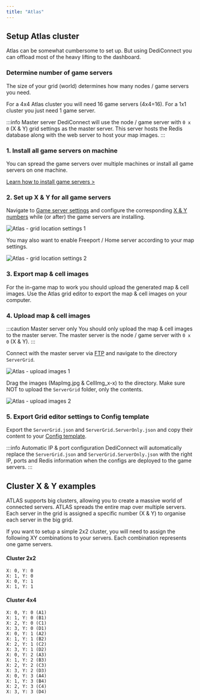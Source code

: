 ```yaml
---
title: "Atlas"
---
```


## Setup Atlas cluster
Atlas can be somewhat cumbersome to set up. But using DediConnect you can offload most of the heavy lifting to the dashboard.

### Determine number of game servers
The size of your grid (world) determines how many nodes / game servers you need. 

For a 4x4 Atlas cluster you will need 16 game servers (4x4=16). For a 1x1 cluster you just need 1 game server.

:::info Master server
DediConnect will use the node / game server with `0 x 0` (X & Y) grid settings as the master server. This server hosts the Redis database along with the web server to host your map images.
:::

### 1. Install all game servers on machine
You can spread the game servers over multiple machines or install all game servers on one machine.

[Learn how to install game servers >](/dashboard/machines/install_game-server_service#how-to-install-game-server)

### 2. Set up X & Y for all game servers
Navigate to [Game server settings](/dashboard/game_servers/getting_started#settings) and configure the corresponding [X & Y numbers](/dashboard/game_servers/game_specific/atlas#cluster-x--y-examples) while (or after) the game servers are installing.

![Atlas - grid location settings 1](/img/dashboard/gameserver/game_specific/atlas_grid_settings_1.jpg)

You may also want to enable Freeport / Home server according to your map settings.

![Atlas - grid location settings 2](/img/dashboard/gameserver/game_specific/atlas_grid_settings_2.jpg)

### 3. Export map & cell images
For the in-game map to work you should upload the generated map & cell images.
Use the Atlas grid editor to export the map & cell images on your computer.

### 4. Upload map & cell images

:::caution Master server only
You should only upload the map & cell images to the master server. The master server is the node / game server with `0 x 0` (X & Y).
:::

Connect with the master server via [FTP](/dashboard/game_servers/getting_started#connect--ftp-info) and navigate to the directory `ServerGrid`.

![Atlas - upload images 1](/img/dashboard/gameserver/game_specific/atlas_upload_1.png)

Drag the images (MapImg.jpg & CellImg_x-x) to the directory. Make sure NOT to upload the `ServerGrid` folder, only the contents.

![Atlas - upload images 2](/img/dashboard/gameserver/game_specific/atlas_upload_2.png)

### 5. Export Grid editor settings to Config template
Export the `ServerGrid.json` and `ServerGrid.ServerOnly.json` and copy their content to your [Config template](/dashboard/game_servers/config_templates).

:::info Automatic IP & port configuration
DediConnect will automatically replace the `ServerGrid.json` and `ServerGrid.ServerOnly.json` with the right IP, ports and Redis information when the configs are deployed to the game servers.
:::

## Cluster X & Y examples

ATLAS supports big clusters, allowing you to create a massive world of connected servers. ATLAS spreads the entire map over multiple servers. Each server in the grid is assigned a specific number (X & Y) to organise each server in the big grid.

If you want to setup a simple 2x2 cluster, you will need to assign the following XY combinations to your servers. Each combination represents one game servers.

#### Cluster 2x2
```composer log
X: 0, Y: 0
X: 1, Y: 0
X: 0, Y: 1
X: 1, Y: 1
```


#### Cluster 4x4
```composer log
X: 0, Y: 0 (A1)
X: 1, Y: 0 (B1)
X: 2, Y: 0 (C1)
X: 3, Y: 0 (D1)
X: 0, Y: 1 (A2)
X: 1, Y: 1 (B2)
X: 2, Y: 1 (C2)
X: 3, Y: 1 (D2)
X: 0, Y: 2 (A3)
X: 1, Y: 2 (B3)
X: 2, Y: 2 (C3)
X: 3, Y: 2 (D3)
X: 0, Y: 3 (A4)
X: 1, Y: 3 (B4)
X: 2, Y: 3 (C4)
X: 3, Y: 3 (D4)
```
